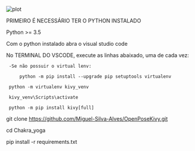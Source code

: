  ![plot](./yoga_demo.gif)
 
 PRIMEIRO É NECESSÁRIO TER O PYTHON INSTALADO
 
 Python >= 3.5
 
 Com o python instalado abra o visual studio code
 
 No TERMINAL DO VSCODE, execute as linhas abaixado, uma de cada vez:
 
     -Se não possuir o virtual lenv:
     
         python -m pip install --upgrade pip setuptools virtualenv
         
     python -m virtualenv kivy_venv
     
     kivy_venv\Scripts\activate
     
     python -m pip install kivy[full]
 
     
 
 git clone https://github.com/Miguel-Silva-Alves/OpenPoseKivy.git
 
 cd Chakra_yoga
 
 pip install -r requirements.txt 
